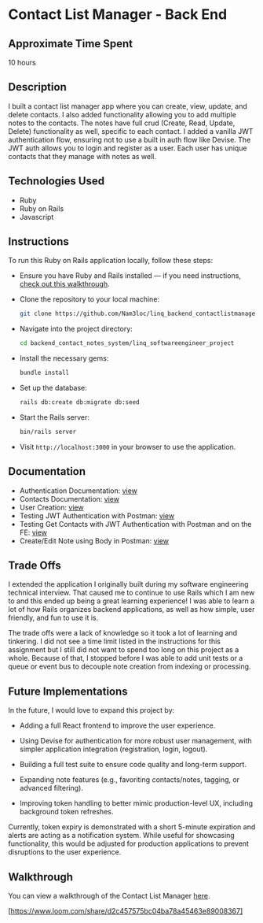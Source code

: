 # Contact List Manager - Back End

## Approximate Time Spent

10 hours

## Description

I built a contact list manager app where you can create, view, update, and delete contacts. I also added functionality allowing you to add multiple notes to the contacts. The notes have full crud (Create, Read, Update, Delete) functionality as well, specific to each contact. I added a vanilla JWT authentication flow, ensuring not to use a built in auth flow like Devise. The JWT auth allows you to login and register as a user. Each user has unique contacts that they manage with notes as well.

## Technologies Used

- Ruby  
- Ruby on Rails
- Javascript


## Instructions

To run this Ruby on Rails application locally, follow these steps:

- Ensure you have Ruby and Rails installed — if you need instructions, [check out this walkthrough](https://guides.rubyonrails.org/install_ruby_on_rails.html).

- Clone the repository to your local machine:
  ```bash
  git clone https://github.com/Nam3loc/linq_backend_contactlistmanager.git
  ```
- Navigate into the project directory:  
  ```bash
  cd backend_contact_notes_system/linq_softwareengineer_project
  ```
- Install the necessary gems:  
  ```bash
  bundle install
  ```
- Set up the database:  
  ```bash
  rails db:create db:migrate db:seed
  ```
- Start the Rails server:  
  ```bash
  bin/rails server
  ```
- Visit `http://localhost:3000` in your browser to use the application.

## Documentation

- Authentication Documentation: [view](https://docs.google.com/document/d/1xvD6N0KjfhXJXuuJfbGCAEzWIhHEpTXJtY0sRez1W9w/edit?usp=sharing)
- Contacts Documentation: [view](https://docs.google.com/document/d/1gLzXMJ4CTEj9iZyiiv2fHi12M2MasZ0lwilJWmSqJe0/edit?usp=sharing)
- User Creation: [view](https://docs.google.com/document/d/1oIQJqjSWPMapC3EsamM8ibTtXZR-OIPsCZ88QfhsQBI/edit?usp=sharing)
- Testing JWT Authentication with Postman: [view](https://docs.google.com/document/d/1RvC9BWw-qD6ik9oJw_QYVkPq2U1UIXcWJpWTYdJ0_lk/edit?usp=sharing)
- Testing Get Contacts with JWT Authentication with Postman and on the FE: [view](https://docs.google.com/document/d/1vg4IN18JwRt_gJVQgvdE6rxxaacVRH3UAmNaZ79XtLc/edit?usp=sharing)
- Create/Edit Note using Body in Postman: [view](https://docs.google.com/document/d/1d3TH42BoavQMo8adFji31hhSn7QRffs55aiUyIBGOgc/edit?usp=sharing)

## Trade Offs

I extended the application I originally built during my software engineering technical interview. That caused me to continue to use Rails which I am new to and this ended up being a great learning experience! I was able to learn a lot of how Rails organizes backend applications, as well as how simple, user friendly, and fun to use it is.

The trade offs were a lack of knowledge so it took a lot of learning and tinkering. I did not see a time limit listed in the instructions for this assignment but I still did not want to spend too long on this project as a whole. Because of that, I stopped before I was able to add unit tests or a queue or event bus to decouple note creation from indexing or processing. 

## Future Implementations

In the future, I would love to expand this project by:

- Adding a full React frontend to improve the user experience.

- Using Devise for authentication for more robust user management, with simpler application integration (registration, login, logout).

- Building a full test suite to ensure code quality and long-term support.

- Expanding note features (e.g., favoriting contacts/notes, tagging, or advanced filtering).

- Improving token handling to better mimic production-level UX, including background token refreshes.

Currently, token expiry is demonstrated with a short 5-minute expiration and  alerts are acting as a notification system. While useful for showcasing functionality, this would be adjusted for production applications to prevent disruptions to the user experience.

## Walkthrough

You can view a walkthrough of the Contact List Manager [here](https://www.loom.com/share/d2c457575bc04ba78a45463e89008367).

[https://www.loom.com/share/d2c457575bc04ba78a45463e89008367]
